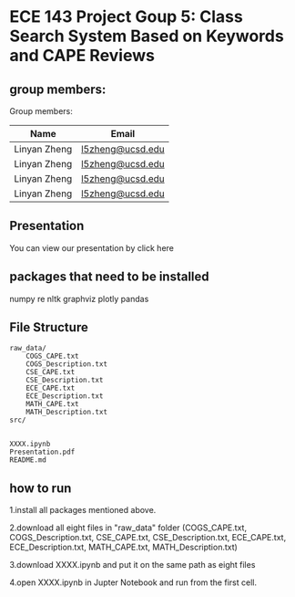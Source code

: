 # ECE 143 Project Goup 5: Class Search System Based on Keywords and CAPE Reviews 

## group members:

Group members:

|Name|Email|
|---|---|
|Linyan Zheng|l5zheng@ucsd.edu|
|Linyan Zheng|l5zheng@ucsd.edu|
|Linyan Zheng|l5zheng@ucsd.edu|
|Linyan Zheng|l5zheng@ucsd.edu|

## Presentation

You can view our presentation by click here 

## packages that need to be installed

numpy
re
nltk
graphviz
plotly
pandas

## File Structure

```
raw_data/
    COGS_CAPE.txt
    COGS_Description.txt
    CSE_CAPE.txt
    CSE_Description.txt
    ECE_CAPE.txt
    ECE_Description.txt
    MATH_CAPE.txt
    MATH_Description.txt    
src/
    

XXXX.ipynb
Presentation.pdf
README.md
```

## how to run

1.install all packages mentioned above.

2.download all eight files in "raw_data" folder  (COGS_CAPE.txt, COGS_Description.txt, CSE_CAPE.txt, CSE_Description.txt, ECE_CAPE.txt, ECE_Description.txt, MATH_CAPE.txt, MATH_Description.txt)

3.download XXXX.ipynb and put it on the same path as eight files

4.open XXXX.ipynb in Jupter Notebook and run from the first cell.






